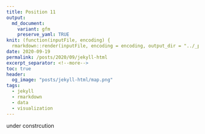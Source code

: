 ```yaml
---
title: Position 11
output:
  md_document:
    variant: gfm
    preserve_yaml: TRUE
knit: (function(inputFile, encoding) {
  rmarkdown::render(inputFile, encoding = encoding, output_dir = "../_posts") })
date: 2020-09-19
permalink: /posts/2020/09/jekyll-html
excerpt_separator: <!--more-->
toc: true
header: 
  og_image: "posts/jekyll-html/map.png"
tags:
  - jekyll
  - rmarkdown
  - data
  - visualization
---
```



under constrcution

<!--more-->
